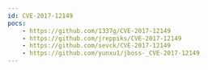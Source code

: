```yaml
---
id: CVE-2017-12149
pocs:
    - https://github.com/1337g/CVE-2017-12149
    - https://github.com/jreppiks/CVE-2017-12149
    - https://github.com/sevck/CVE-2017-12149
    - https://github.com/yunxu1/jboss-_CVE-2017-12149
---
```

